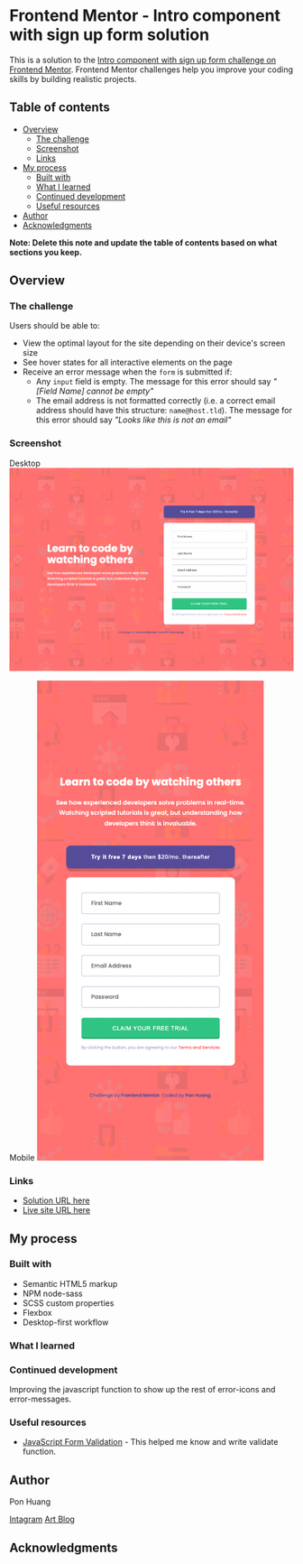# Frontend Mentor - Intro component with sign up form solution

This is a solution to the [Intro component with sign up form challenge on Frontend Mentor](https://www.frontendmentor.io/challenges/intro-component-with-signup-form-5cf91bd49edda32581d28fd1). Frontend Mentor challenges help you improve your coding skills by building realistic projects.

## Table of contents

- [Overview](#overview)
  - [The challenge](#the-challenge)
  - [Screenshot](#screenshot)
  - [Links](#links)
- [My process](#my-process)
  - [Built with](#built-with)
  - [What I learned](#what-i-learned)
  - [Continued development](#continued-development)
  - [Useful resources](#useful-resources)
- [Author](#author)
- [Acknowledgments](#acknowledgments)

**Note: Delete this note and update the table of contents based on what sections you keep.**

## Overview

### The challenge

Users should be able to:

- View the optimal layout for the site depending on their device's screen size
- See hover states for all interactive elements on the page
- Receive an error message when the `form` is submitted if:
  - Any `input` field is empty. The message for this error should say _"[Field Name] cannot be empty"_
  - The email address is not formatted correctly (i.e. a correct email address should have this structure: `name@host.tld`). The message for this error should say _"Looks like this is not an email"_

### Screenshot

Desktop
![](screenshot/desktop.png)

Mobile
![](screenshot/mobile.png)

### Links

- [Solution URL here](https://github.com/ponhuang/signup-form)
- [Live site URL here](https://ponhuang.github.io/signup-form/)

## My process

### Built with

- Semantic HTML5 markup
- NPM node-sass
- SCSS custom properties
- Flexbox
- Desktop-first workflow

### What I learned

### Continued development

Improving the javascript function to show up the rest of error-icons and error-messages.

### Useful resources

- [JavaScript Form Validation](https://www.youtube.com/watch?v=ps0-JAQENXI&list=PLSPVbqGjagnvrKOLljiUtmhpWFK4HfTJ6&index=19&t=1423s) - This helped me know and write validate function.

## Author

Pon Huang

[Intagram](https://www.instagram.com/une.tw/)
[Art Blog](https://une722.wordpress.com)

## Acknowledgments

